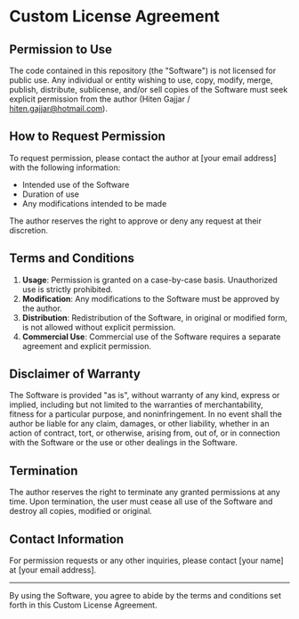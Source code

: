 # Custom License Agreement

## Permission to Use

The code contained in this repository (the "Software") is not licensed for public use. Any individual or entity wishing to use, copy, modify, merge, publish, distribute, sublicense, and/or sell copies of the Software must seek explicit permission from the author (Hiten Gajjar / hiten.gajjar@hotmail.com).

## How to Request Permission

To request permission, please contact the author at [your email address] with the following information:
- Intended use of the Software
- Duration of use
- Any modifications intended to be made

The author reserves the right to approve or deny any request at their discretion.

## Terms and Conditions

1. **Usage**: Permission is granted on a case-by-case basis. Unauthorized use is strictly prohibited.
2. **Modification**: Any modifications to the Software must be approved by the author.
3. **Distribution**: Redistribution of the Software, in original or modified form, is not allowed without explicit permission.
4. **Commercial Use**: Commercial use of the Software requires a separate agreement and explicit permission.

## Disclaimer of Warranty

The Software is provided "as is", without warranty of any kind, express or implied, including but not limited to the warranties of merchantability, fitness for a particular purpose, and noninfringement. In no event shall the author be liable for any claim, damages, or other liability, whether in an action of contract, tort, or otherwise, arising from, out of, or in connection with the Software or the use or other dealings in the Software.

## Termination

The author reserves the right to terminate any granted permissions at any time. Upon termination, the user must cease all use of the Software and destroy all copies, modified or original.

## Contact Information

For permission requests or any other inquiries, please contact [your name] at [your email address].

---

By using the Software, you agree to abide by the terms and conditions set forth in this Custom License Agreement.
